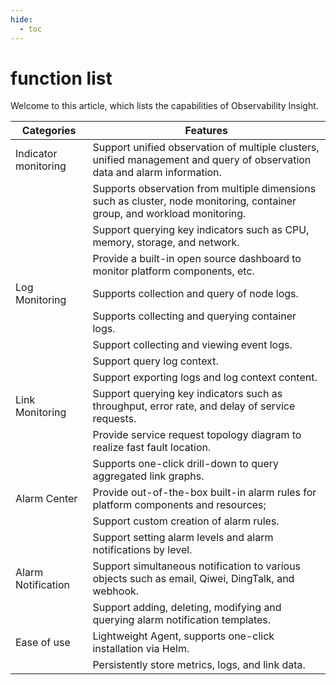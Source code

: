 ```yaml
---
hide:
  - toc
---
```


# function list

Welcome to this article, which lists the capabilities of Observability Insight.

| Categories | Features |
| ---- | ------------------------------ |
| Indicator monitoring | Support unified observation of multiple clusters, unified management and query of observation data and alarm information. |
| | Supports observation from multiple dimensions such as cluster, node monitoring, container group, and workload monitoring. |
| | Support querying key indicators such as CPU, memory, storage, and network. |
| | Provide a built-in open source dashboard to monitor platform components, etc. | | |
| Log Monitoring | Supports collection and query of node logs. |
| | Supports collecting and querying container logs. |
| | Support collecting and viewing event logs. |
| | Support query log context. |
| | Support exporting logs and log context content. |
| Link Monitoring | Support querying key indicators such as throughput, error rate, and delay of service requests. |
| | Provide service request topology diagram to realize fast fault location. |
| | Supports one-click drill-down to query aggregated link graphs. |
| Alarm Center | Provide out-of-the-box built-in alarm rules for platform components and resources; |
| | Support custom creation of alarm rules. |
| | Support setting alarm levels and alarm notifications by level. |
| Alarm Notification | Support simultaneous notification to various objects such as email, Qiwei, DingTalk, and webhook. |
| | Support adding, deleting, modifying and querying alarm notification templates. |
| Ease of use | Lightweight Agent, supports one-click installation via Helm. |
| | Persistently store metrics, logs, and link data. |